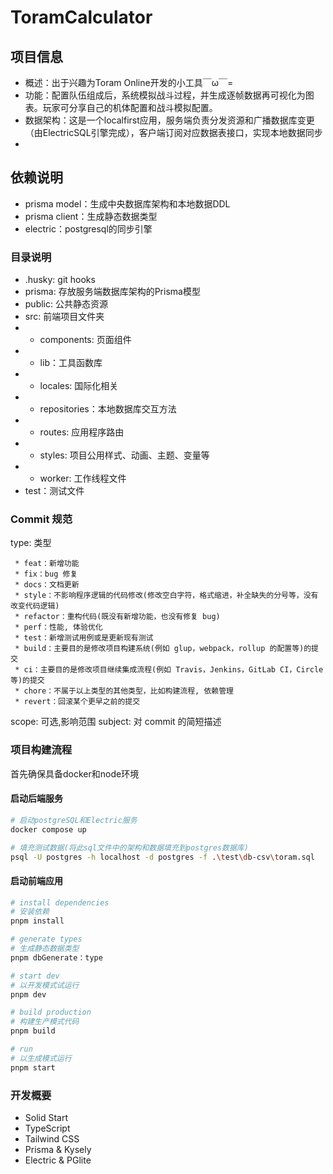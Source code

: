 # ToramCalculator

## 项目信息

- 概述：出于兴趣为Toram Online开发的小工具￣ω￣=
- 功能：配置队伍组成后，系统模拟战斗过程，并生成逐帧数据再可视化为图表。玩家可分享自己的机体配置和战斗模拟配置。
- 数据架构：这是一个localfirst应用，服务端负责分发资源和广播数据库变更（由ElectricSQL引擎完成），客户端订阅对应数据表接口，实现本地数据同步
- 

## 依赖说明

- prisma model：生成中央数据库架构和本地数据DDL
- prisma client：生成静态数据类型
- electric：postgresql的同步引擎

### 目录说明

- .husky: git hooks
- prisma: 存放服务端数据库架构的Prisma模型
- public: 公共静态资源
- src: 前端项目文件夹
- - components: 页面组件
- - lib：工具函数库
- - locales: 国际化相关
- - repositories：本地数据库交互方法
- - routes: 应用程序路由
- - styles: 项目公用样式、动画、主题、变量等
- - worker: 工作线程文件
- test：测试文件

### Commit 规范

type: 类型

```
 * feat：新增功能
 * fix：bug 修复
 * docs：文档更新
 * style：不影响程序逻辑的代码修改(修改空白字符，格式缩进，补全缺失的分号等，没有改变代码逻辑)
 * refactor：重构代码(既没有新增功能，也没有修复 bug)
 * perf：性能, 体验优化
 * test：新增测试用例或是更新现有测试
 * build：主要目的是修改项目构建系统(例如 glup，webpack，rollup 的配置等)的提交
 * ci：主要目的是修改项目继续集成流程(例如 Travis，Jenkins，GitLab CI，Circle等)的提交
 * chore：不属于以上类型的其他类型，比如构建流程, 依赖管理
 * revert：回滚某个更早之前的提交
```

scope: 可选,影响范围
subject: 对 commit 的简短描述

### 项目构建流程

首先确保具备docker和node环境

#### 启动后端服务
```bash
# 启动postgreSQL和Electric服务
docker compose up

# 填充测试数据(将此sql文件中的架构和数据填充到postgres数据库)
psql -U postgres -h localhost -d postgres -f .\test\db-csv\toram.sql 
```

#### 启动前端应用
```bash
# install dependencies
# 安装依赖
pnpm install

# generate types
# 生成静态数据类型
pnpm dbGenerate：type

# start dev
# 以开发模式试运行
pnpm dev

# build production
# 构建生产模式代码
pnpm build

# run
# 以生成模式运行
pnpm start
```

### 开发概要

- Solid Start
- TypeScript
- Tailwind CSS
- Prisma & Kysely
- Electric & PGlite
